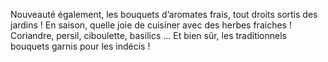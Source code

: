 Nouveauté également, les bouquets d’aromates frais, tout droits sortis des jardins ! En saison, quelle joie de cuisiner avec des herbes fraiches ! Coriandre, persil, ciboulette, basilics ... Et bien sûr, les traditionnels bouquets garnis pour les indécis !
